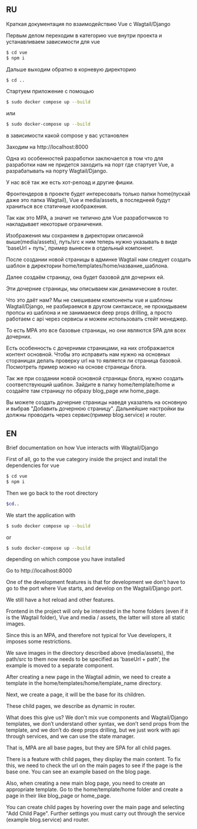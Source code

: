 ## RU

Краткая документация по взаимодействию Vue с Wagtail/Django

Первым делом переходим в категорию vue внутри проекта и устанавливаем зависимости для vue

```bash
$ cd vue
$ npm i
```

Дальше выходим обратно в корневую директорию

```bash
$ cd ..
```

Стартуем приложение с помощью

```bash
$ sudo docker compose up --build
```

или

```bash
$ sudo docker-compose up --build
```

в зависимости какой compose у вас установлен

Заходим на http://localhost:8000

Одна из особенностей разработки заключается в том что для разработки нам не придется заходить на порт где стартует Vue,
а разрабатывать на порту Wagtail/Django.

У нас всё так же есть хот-релоад и другие фишки.

Фронтендеров в проекте будет интересовать только папки home(пускай даже это папка Wagtail), Vue и media/assets,
в последнеей будут храниться все статичные изображения.

Так как это MPA, а значит не типично для Vue разработчиков то накладывает некоторые ограничения.

Изображения мы сохраняем в директории описанной выше(media/assets),
путь/src к ним теперь нужно указывать в виде 'baseUrl + путь', пример вынесен в отдельный компонент.

После создании новой страницы в админке Wagtail нам следует создать шаблон в директории home/templates/home/название_шаблона.

Далее создаём страницу, она будет базовой для дочерних ей.

Эти дочерние страницы, мы описываем как динамические в router.

Что это даёт нам? Мы не смешиваем компоненты vue и шаблоны Wagtail/Django, 
не разбираемся в другом синтаксисе, не прокидываем пропсы из шаблона и не занимаемся deep props drilling, 
а просто работаем с api через сервисы и можем использовать стейт менеджер.

То есть MPA это все базовые страницы, но они являются SPA для всех дочерних.

Есть особенность с дочерними страницами, на них отображается контент основной.
Чтобы это исправить нам нужно на основных стораницах делать проверку url на то является ли страница базовой.
Посмотреть пример можно на основе страницы блога.

Так же при создании новой основной страницы блога, нужно создать соответствующий шаблон.
Зайдите в папку home/template/home и создайте там страницу по образу blog_page или home_page.

Вы можете создать дочерние страницы наведя указатель на основную и выбрав "Добавить дочернюю страницу".
Дальнейшие настройки вы должны проводить через сервис(пример blog.service) и router.

## EN

Brief documentation on how Vue interacts with Wagtail/Django

First of all, go to the vue category inside the project and install the dependencies for vue

```bash
$ cd vue
$ npm i
```

Then we go back to the root directory

```bash
$cd..
```

We start the application with

```bash
$ sudo docker compose up --build
```

or

```bash
$ sudo docker-compose up --build
```

depending on which compose you have installed

Go to http://localhost:8000

One of the development features is that for development we don’t have to go to the port where Vue starts,
and develop on the Wagtail/Django port.

We still have a hot reload and other features.

Frontend in the project will only be interested in the home folders (even if it is the Wagtail folder), Vue and media / assets,
the latter will store all static images.

Since this is an MPA, and therefore not typical for Vue developers, it imposes some restrictions.

We save images in the directory described above (media/assets),
the path/src to them now needs to be specified as 'baseUrl + path', the example is moved to a separate component.

After creating a new page in the Wagtail admin, we need to create a template in the home/templates/home/template_name directory.

Next, we create a page, it will be the base for its children.

These child pages, we describe as dynamic in router.

What does this give us? We don't mix vue components and Wagtail/Django templates,
we don’t understand other syntax, we don’t send props from the template, and we don’t do deep props drilling,
but we just work with api through services, and we can use the state manager.

That is, MPA are all base pages, but they are SPA for all child pages.

There is a feature with child pages, they display the main content.
To fix this, we need to check the url on the main pages to see if the page is the base one.
You can see an example based on the blog page.

Also, when creating a new main blog page, you need to create an appropriate template.
Go to the home/template/home folder and create a page in their like blog_page or home_page.

You can create child pages by hovering over the main page and selecting "Add Child Page".
Further settings you must carry out through the service (example blog.service) and router.